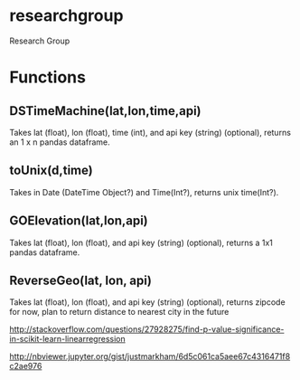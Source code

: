 # researchgroup
Research Group
# Functions
##	DSTimeMachine(lat,lon,time,api)
Takes lat (float), lon (float), time (int), and api key (string) (optional), returns an 1 x n pandas dataframe.
## toUnix(d,time)
Takes in Date (DateTime Object?) and Time(Int?), returns unix time(Int?).
## GOElevation(lat,lon,api)
Takes lat (float), lon (float), and api key (string) (optional), returns a 1x1 pandas dataframe.
## ReverseGeo(lat, lon, api)
Takes lat (float), lon (float), and api key (string) (optional), returns zipcode for now, plan to return distance to nearest city in the future

http://stackoverflow.com/questions/27928275/find-p-value-significance-in-scikit-learn-linearregression

http://nbviewer.jupyter.org/gist/justmarkham/6d5c061ca5aee67c4316471f8c2ae976
